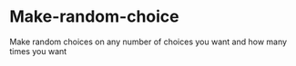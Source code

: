 # Make-random-choice
Make random choices on any number of choices you want and how many times you want
